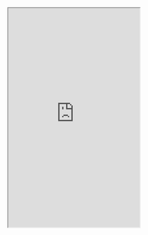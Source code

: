 <html lang="en">
<header>
  <!-- TL;DR -->
</header>
<body>
  <iframe src="https://drive.google.com/file/d/1K6WX1kGNql3nvvAZFDCYrL613Ctd1mUv/preview" class="frame" height="500"></iframe>

